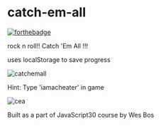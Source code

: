 # catch-em-all

[![forthebadge](https://forthebadge.com/images/badges/made-with-javascript.svg)](https://catchemall.netlify.com)

rock n roll!!
Catch 'Em All !!!

uses localStorage to save progress


![catchemall](https://user-images.githubusercontent.com/39847281/42958152-6c3cf4f4-8ba2-11e8-8443-221f54adc9bc.JPG)

Hint: Type 'iamacheater' in game

![cea](https://user-images.githubusercontent.com/39847281/43388507-f4d61d38-9406-11e8-9e87-b14f4100a14a.JPG)


Built as a part of JavaScript30 course by Wes Bos
